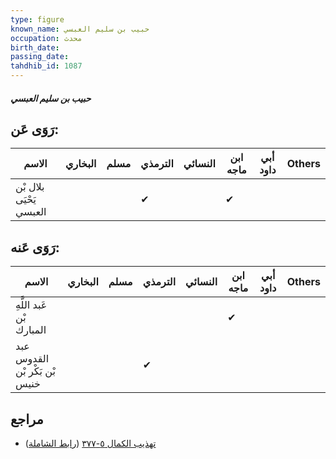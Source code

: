 ```yaml
---
type: figure
known_name: حبيب بن سليم العبسي
occupation: محدث
birth_date:
passing_date:
tahdhib_id: 1087
---
```

##### حبيب بن سليم العبسي

## رَوَى عَن:
| الاسم                   | البخاري | مسلم | الترمذي | النسائي | ابن ماجه | أبي داود | Others |
| ----------------------- | ------- | ---- | ------- | ------- | -------- | -------- | ------ |
| بلال بْن يَحْيَى العبسي |         |      | ✔       |         | ✔        |          |        |
## رَوَى عَنه:
| الاسم                         | البخاري | مسلم | الترمذي | النسائي | ابن ماجه | أبي داود | Others |
| ----------------------------- | ------- | ---- | ------- | ------- | -------- | -------- | ------ |
| عَبد اللَّهِ بْن المبارك      |         |      |         |         | ✔        |          |        |
| عبد القدوس بْن بَكْر بْن خنيس |         |      | ✔       |         |          |          |        |
## مراجع
- [تهذيب الكمال ٥-٣٧٧](obsidian://open?vault=Tahdhib-al-Kamal&file=Figures/١٠٨٧-حبيب%20بن%20سليم%20العبسي) ([رابط الشاملة](https://shamela.ws/book/3722/2455))